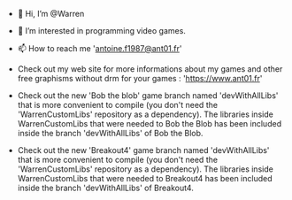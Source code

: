 - 👋 Hi, I’m @Warren
- 👀 I’m interested in programming video games.
- 📫 How to reach me 'antoine.f1987@ant01.fr'
- Check out my web site for more informations about my games and other free graphisms without drm for your games : 'https://www.ant01.fr'

- Check out the new 'Bob the blob' game branch named 'devWithAllLibs' that is more convenient to compile (you don't need the 'WarrenCustomLibs' repository as a dependency). The libraries inside WarrenCustomLibs that were needed to Bob the Blob has been included inside the branch 'devWithAllLibs' of Bob the Blob.
- Check out the new 'Breakout4' game branch named 'devWithAllLibs' that is more convenient to compile (you don't need the 'WarrenCustomLibs' repository as a dependency). The libraries inside WarrenCustomLibs that were needed to Breakout4 has been included inside the branch 'devWithAllLibs' of Breakout4.
<!---
WarrenGames/WarrenGames is a ✨ special ✨ repository because its `README.md` (this file) appears on your GitHub profile.
You can click the Preview link to take a look at your changes.
--->
